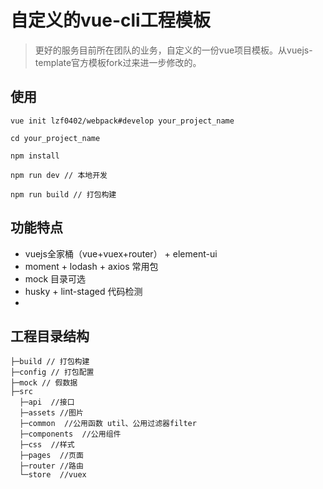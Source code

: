 # 自定义的vue-cli工程模板

> 更好的服务目前所在团队的业务，自定义的一份vue项目模板。从vuejs-template官方模板fork过来进一步修改的。

## 使用

```
vue init lzf0402/webpack#develop your_project_name

cd your_project_name

npm install

npm run dev // 本地开发

npm run build // 打包构建
```

## 功能特点

- vuejs全家桶（vue+vuex+router） + element-ui
- moment + lodash + axios 常用包
- mock 目录可选
- husky + lint-staged 代码检测
- 

## 工程目录结构

```
├─build // 打包构建
├─config // 打包配置
├─mock // 假数据
├─src
  ├─api  //接口
  ├─assets //图片
  ├─common  //公用函数 util、公用过滤器filter
  ├─components  //公用组件
  ├─css  //样式
  ├─pages  //页面
  ├─router //路由
  └─store  //vuex

```

